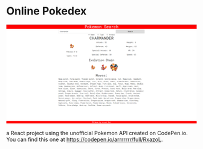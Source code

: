 # Online Pokedex

![alt text](https://raw.githubusercontent.com/ArashDai/pokedex/master/poke.PNG "website image")

a React project using the unofficial Pokemon API created on CodePen.io. You can find this one at https://codepen.io/arrrrrrr/full/RxazoL.
